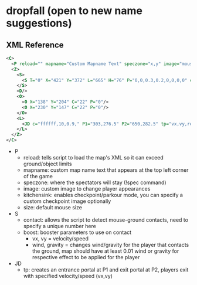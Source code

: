 
# dropfall (open to new name suggestions)

## XML Reference

```xml
<C>
  <P reload="" mapname="Custom Mapname Text" speczone="x,y" image="mouse.png,scaleX,scaleY" kitchensink="checkpoint.png,scaleX,scaleY" size="mouseSize"/>
  <Z>
    <S>
      <S T="0" X="421" Y="372" L="665" H="76" P="0,0,0.3,0.2,0,0,0,0" contact="id" boost="vx,vy,wind,gravity"/>
    </S>
    <D/>
    <O>
      <O X="138" Y="204" C="22" P="0"/>
      <O X="230" Y="147" C="22" P="0"/>
    </O>
    <L>
      <JD c="ffffff,10,0.9," P1="303,276.5" P2="650,282.5" tp="vx,vy,relative"/>
    </L>
  </Z>
</C>
```

- P
  - reload: tells script to load the map's XML so it can exceed ground/object limits
  - mapname: custom map name text that appears at the top left corner of the game
  - speczone: where the spectators will stay (!spec command)
  - image: custom image to change player appearances
  - kitchensink: enables checkpoint/parkour mode, you can specify a custom checkpoint image optionally
  - size: default mouse size
- S
  - contact: allows the script to detect mouse-ground contacts, need to specify a unique number here
  - boost: booster parameters to use on contact
    - vx, vy = velocity/speed
    - wind, gravity = changes wind/gravity for the player that contacts the ground, map should have at least 0.01 wind or gravity for respective effect to be applied for the player
- JD
  - tp: creates an entrance portal at P1 and exit portal at P2, players exit with specified velocity/speed (vx,vy)
